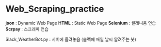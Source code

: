 # Web_Scraping_practice

**json** : Dynamic Web Page
**HTML** : Static Web Page
**Selenium** : 셀레니움 연습
**Scrpay** : 스크래피 연습

Slack_WeatherBot.py : 서버에 올려놓음 (슬랙에 매일 날씨 알려주는 봇)
